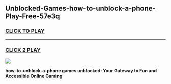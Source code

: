 
## Unblocked-Games-how-to-unblock-a-phone-Play-Free-57e3q
<h3>
<a href="https://premium76.site?title=how-to-unblock-a-phone&ref=12A">CLICK TO PLAY</a></h3>
<hr>

<h3>
<a href="https://premium76.site?title=how-to-unblock-a-phone&ref=12A">CLICK 2 PLAY</a>
  
</h3>

<a href="https://premium76.site?title=how-to-unblock-a-phone&ref=12A"><img src="https://clearcache.store/games.png"></a>


**how-to-unblock-a-phone games unblocked: Your Gateway to Fun and Accessible Online Gaming**
